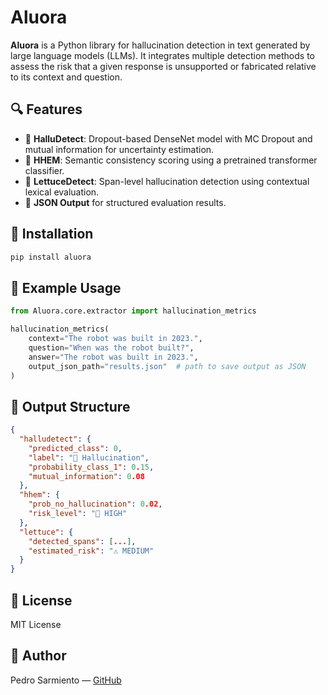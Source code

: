 # Aluora

**Aluora** is a Python library for hallucination detection in text generated by large language models (LLMs). It integrates multiple detection methods to assess the risk that a given response is unsupported or fabricated relative to its context and question.

## 🔍 Features

- 🧠 **HalluDetect**: Dropout-based DenseNet model with MC Dropout and mutual information for uncertainty estimation.
- 📐 **HHEM**: Semantic consistency scoring using a pretrained transformer classifier.
- 🥬 **LettuceDetect**: Span-level hallucination detection using contextual lexical evaluation.
- 🧪 **JSON Output** for structured evaluation results.

## 🚀 Installation
```bash
pip install aluora
```

## 🧠 Example Usage
```python
from Aluora.core.extractor import hallucination_metrics

hallucination_metrics(
    context="The robot was built in 2023.",
    question="When was the robot built?",
    answer="The robot was built in 2023.",
    output_json_path="results.json"  # path to save output as JSON
)
```

## 📁 Output Structure
```json
{
  "halludetect": {
    "predicted_class": 0,
    "label": "🤖 Hallucination",
    "probability_class_1": 0.15,
    "mutual_information": 0.08
  },
  "hhem": {
    "prob_no_hallucination": 0.02,
    "risk_level": "🚨 HIGH"
  },
  "lettuce": {
    "detected_spans": [...],
    "estimated_risk": "⚠️ MEDIUM"
  }
}
```

## 📄 License
MIT License

## 👤 Author
Pedro Sarmiento — [GitHub](https://github.com/Pedro-Sarmiento)
